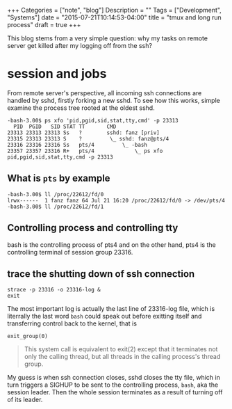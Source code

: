 +++
Categories = ["note", "blog"]
Description = ""
Tags = ["Development", "Systems"]
date = "2015-07-21T10:14:53-04:00"
title = "tmux and long run process"
draft = true
+++

This blog stems from a very simple question: why my tasks on remote server get killed
after my logging off from the ssh?

# session and jobs

From remote server's perspective, all incoming ssh connections are handled by sshd, 
firstly forking a new sshd. To see how this works, simple examine the process tree rooted
at the oldest sshd.

	-bash-3.00$ ps xfo 'pid,pgid,sid,stat,tty,cmd' -p 23313
	  PID  PGID   SID STAT TT       CMD
	23313 23313 23313 Ss   ?        sshd: fanz [priv]
	23315 23313 23313 S    ?         \_ sshd: fanz@pts/4
	23316 23316 23316 Ss   pts/4         \_ -bash
	23357 23357 23316 R+   pts/4             \_ ps xfo pid,pgid,sid,stat,tty,cmd -p 23313
	
## What is `pts` by example

	-bash-3.00$ ll /proc/22612/fd/0
	lrwx------  1 fanz fanz 64 Jul 21 16:20 /proc/22612/fd/0 -> /dev/pts/4
	-bash-3.00$ ll /proc/22612/fd/1
	
## Controlling process and controlling tty

bash is the controlling process of pts4 and on the other hand, pts4 is the controlling
terminal of session group 23316. 

## trace the shutting down of ssh connection

	strace -p 23316 -o 23316-log &
	exit
	
The most important log is actually the last line of 23316-log file, which is literrally
the last word `bash` could speak out before exitting itself and transferring control back
to the kernel, that is

	exit_group(0)
	
> This system call is equivalent to exit(2) except that it terminates not only the
> calling thread, but all threads in the calling process's thread group.

My guess is when ssh connection closes, sshd closes the tty file, which in turn triggers
a SIGHUP to be sent to the controlling process, `bash`, aka the session leader. Then 
the whole session terminates as a result of turning off of its leader.